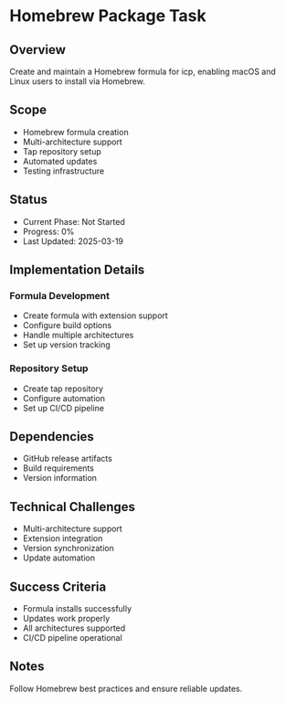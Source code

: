 # Homebrew Package Task

## Overview

Create and maintain a Homebrew formula for icp, enabling macOS and Linux users to install via Homebrew.

## Scope

- Homebrew formula creation
- Multi-architecture support
- Tap repository setup
- Automated updates
- Testing infrastructure

## Status

- Current Phase: Not Started
- Progress: 0%
- Last Updated: 2025-03-19

## Implementation Details

### Formula Development

- Create formula with extension support
- Configure build options
- Handle multiple architectures
- Set up version tracking

### Repository Setup

- Create tap repository
- Configure automation
- Set up CI/CD pipeline

## Dependencies

- GitHub release artifacts
- Build requirements
- Version information

## Technical Challenges

- Multi-architecture support
- Extension integration
- Version synchronization
- Update automation

## Success Criteria

- Formula installs successfully
- Updates work properly
- All architectures supported
- CI/CD pipeline operational

## Notes

Follow Homebrew best practices and ensure reliable updates.

